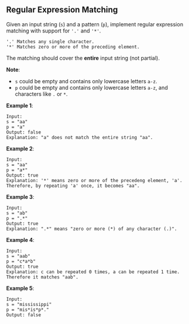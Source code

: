 ## Regular Expression Matching

Given an input string (`s`) and a pattern (`p`), implement regular expression matching with support for `'.'` and `'*'`.

```
'.' Matches any single character.
'*' Matches zero or more of the preceding element.
```
The matching should cover the **entire** input string (not partial).

**Note**:
- `s` could be empty and contains only lowercase letters `a-z`.
- `p` could be empty and contains only lowercase letters `a-z`, and characters like `.` or `*`.

**Example 1**:
```
Input:
s = "aa"
p = "a"
Output: false
Explanation: "a" does not match the entire string "aa".
```

**Example 2**:
```
Input:
s = "aa"
p = "a*"
Output: true
Explanation: '*' means zero or more of the precedeng element, 'a'. Therefore, by repeating 'a' once, it becomes "aa".
```

**Example 3**:
```
Input:
s = "ab"
p = ".*"
Output: true
Explanation: ".*" means "zero or more (*) of any character (.)".
```

**Example 4**:
```
Input:
s = "aab"
p = "c*a*b"
Output: true
Explanation: c can be repeated 0 times, a can be repeated 1 time. Therefore it matches "aab".
```

**Example 5**:
```
Input:
s = "mississippi"
p = "mis*is*p*."
Output: false
```
